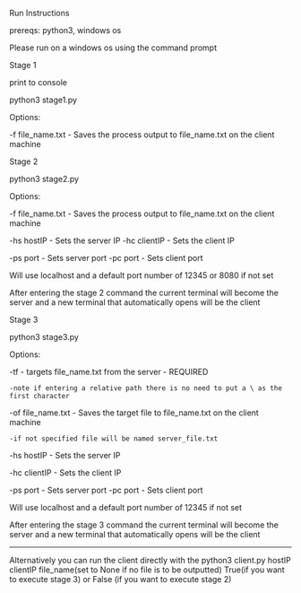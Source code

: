 Run Instructions

prereqs: python3, windows os

Please run on a windows os using the command prompt

Stage 1

print to console

python3 stage1.py

Options:

-f file_name.txt - Saves the process output to file_name.txt on the client machine

Stage 2

python3 stage2.py 

Options:

-f file_name.txt - Saves the process output to file_name.txt on the client machine

-hs hostIP - Sets the server IP 
-hc clientIP - Sets the client IP 

-ps port - Sets server port
-pc port - Sets client port

Will use localhost and a default port number of 12345 or 8080 if not set

After entering the stage 2 command the current terminal will become the server and a new terminal that automatically opens will be the client

Stage 3

python3 stage3.py

Options:

-tf - targets file_name.txt from the server - REQUIRED

    -note if entering a relative path there is no need to put a \ as the first character

-of file_name.txt - Saves the target file to file_name.txt on the client machine

    -if not specified file will be named server_file.txt

-hs hostIP - Sets the server IP 

-hc clientIP - Sets the client IP 

-ps port - Sets server port
-pc port - Sets client port

Will use localhost and a default port number of 12345 if not set

After entering the stage 3 command the current terminal will become the server and a new terminal that automatically opens will be the client

-----------------------------------------------------------------------------------------------------------------------------------------------

Alternatively you can run the client directly with the python3 client.py hostIP clientIP file_name(set to None if no file is to be outputted) True(if you want to execute stage 3) or False (if you want to execute stage 2) 
